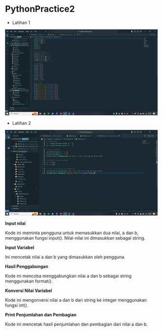 # PythonPractice2

* Latihan 1
<img src="ss/sslat1.png" width="500">

* Latihan 2
<img src="ss/sslat2.png" width="500">

**Input nilai**

Kode ini meminta pengguna untuk memasukkan dua nilai, a dan b, menggunakan fungsi input(). Nilai-nilai ini dimasukkan sebagai string.


**Input Variabel**

Ini mencetak nilai a dan b yang dimasukkan oleh pengguna.


**Hasil Penggabungan**

Kode ini mencoba menggabungkan nilai a dan b sebagai string menggunakan format().


**Konversi Nilai Variabel**

Kode ini mengonversi nilai a dan b dari string ke integer menggunakan fungsi int().


**Print Penjumlahan dan Pembagian**

Kode ini mencetak hasil penjumlahan dan pembagian dari nilai a dan b.